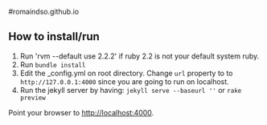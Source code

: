 #romaindso.github.io

## How to install/run
1. Run 'rvm --default use 2.2.2' if ruby 2.2 is not your default system ruby. 
2. Run `bundle install`
3. Edit the _config.yml on root directory. Change `url` property to to 
`http://127.0.0.1:4000` since you are going to run on localhost.
4. Run the jekyll server by having: `jekyll serve --baseurl ''` or `rake preview`   

Point your browser to [http://localhost:4000](http://localhost:4000).